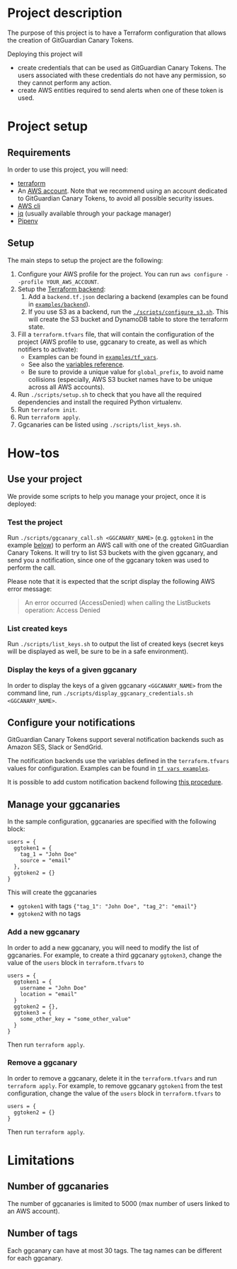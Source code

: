 # Project description

The purpose of this project is to have a Terraform configuration that allows the creation of GitGuardian Canary Tokens.

Deploying this project will

- create credentials that can be used as GitGuardian Canary Tokens. The users associated with these credentials do not have any permission, so they cannot perform any action.
- create AWS entities required to send alerts when one of these token is used.

# Project setup

## Requirements

In order to use this project, you will need:

- [terraform](https://learn.hashicorp.com/tutorials/terraform/install-cli)
- An [AWS account](https://aws.amazon.com/premiumsupport/knowledge-center/create-and-activate-aws-account/). Note that we recommend using an account dedicated to GitGuardian Canary Tokens, to avoid all possible security issues.
- [AWS cli](https://docs.aws.amazon.com/cli/latest/userguide/getting-started-install.html)
- [jq](https://stedolan.github.io/jq/) (usually available through your package manager)
- [Pipenv](https://pipenv.pypa.io/en/latest/)

## Setup

The main steps to setup the project are the following:

1. Configure your AWS profile for the project. You can run `aws configure --profile YOUR_AWS_ACCOUNT`.
2. Setup the [Terraform backend](https://www.terraform.io/language/settings/backends/configuration):
   1. Add a `backend.tf.json` declaring a backend (examples can be found in [`examples/backend`](./examples/backend)).
   2. If you use S3 as a backend, run the [`./scripts/configure_s3.sh`](./scripts/configure_s3.sh). This will create the S3 bucket and DynamoDB table to store the terraform state.
3. Fill a `terraform.tfvars` file, that will contain the configuration of the project (AWS profile to use, ggcanary to create, as well as which notifiers to activate):
   - Examples can be found in [`examples/tf_vars`](./examples/tf_vars).
   - See also the [variables reference](./docs/variables_reference.md).
   - Be sure to provide a unique value for `global_prefix`, to avoid name collisions (especially, AWS S3 bucket names have to be unique across all AWS accounts).
4. Run `./scripts/setup.sh` to check that you have all the required dependencies and install the required Python virtualenv.
5. Run `terraform init`.
6. Run `terraform apply`.
7. Ggcanaries can be listed using `./scripts/list_keys.sh`.

# How-tos

## Use your project

We provide some scripts to help you manage your project, once it is deployed:

### Test the project

Run `./scripts/ggcanary_call.sh <GGCANARY_NAME>` (e.g. `ggtoken1` in the example [below](#mange-your-ggcanaries)) to perform an AWS call with one of the created GitGuardian Canary Tokens.
It will try to list S3 buckets with the given ggcanary, and send you a notification, since one of the ggcanary token was used to perform the call.

Please note that it is expected that the script display the following AWS error message:

> An error occurred (AccessDenied) when calling the ListBuckets operation: Access Denied

### List created keys

Run `./scripts/list_keys.sh` to output the list of created keys (secret keys will be displayed as well, be sure to be in a safe environment).

### Display the keys of a given ggcanary

In order to display the keys of a given ggcanary `<GGCANARY_NAME>` from the command line, run `./scripts/display_ggcanary_credentials.sh <GGCANARY_NAME>`.

## Configure your notifications

GitGuardian Canary Tokens support several notification backends such as Amazon SES, Slack or SendGrid.

The notification backends use the variables defined in the `terraform.tfvars` values for configuration.
Examples can be found in [`tf vars examples`](./examples/tfvars).

It is possible to add custom notification backend following [this procedure](./docs/how_to_add_a_notifier.md).

## Manage your ggcanaries

In the sample configuration, ggcanaries are specified with the following block:

```
users = {
  ggtoken1 = {
    tag_1 = "John Doe"
    source = "email"
  },
  ggtoken2 = {}
}
```

This will create the ggcanaries

- `ggtoken1` with tags `{"tag_1": "John Doe", "tag_2": "email"}`
- `ggtoken2` with no tags

### Add a new ggcanary

In order to add a new ggcanary, you will need to modify the list of ggcanaries. For example, to create a third ggcanary `ggtoken3`, change the value of the `users` block in `terraform.tfvars` to

```
users = {
  ggtoken1 = {
    username = "John Doe"
    location = "email"
  }
  ggtoken2 = {},
  ggtoken3 = {
    some_other_key = "some_other_value"
  }
}
```

Then run `terraform apply`.

### Remove a ggcanary

In order to remove a ggcanary, delete it in the `terraform.tfvars` and run `terraform apply`. For example, to remove ggcanary `ggtoken1` from the test configuration, change the value of the `users` block in `terraform.tfvars` to

```
users = {
  ggtoken2 = {}
}
```

Then run `terraform apply`.

# Limitations

## Number of ggcanaries

The number of ggcanaries is limited to 5000 (max number of users linked to an AWS account).

## Number of tags

Each ggcanary can have at most 30 tags. The tag names can be different for each ggcanary.
